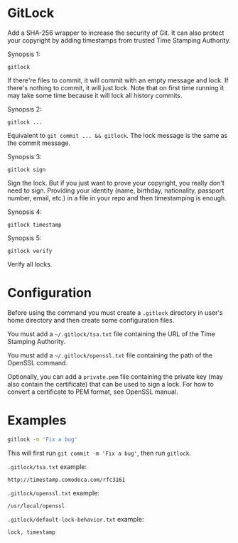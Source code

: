 GitLock
=======

Add a SHA-256 wrapper to increase the security of Git. It can also protect your copyright by adding timestamps from trusted Time Stamping Authority.

Synopsis 1:

```
gitlock
```

If there're files to commit, it will commit with an empty message and lock. If there's nothing to commit, it will just lock. Note that on first time running it may take some time because it will lock all history commits.

Synopsis 2:

```
gitlock ...
```

Equivalent to `git commit ... && gitlock`. The lock message is the same as the commit message.

Synopsis 3:

```
gitlock sign
```

Sign the lock. But if you just want to prove your copyright, you really don't need to sign. Providing  your identity (name, birthday, nationality, passport number, email, etc.) in a file in your repo and then timestamping is enough.

Synopsis 4:

```
gitlock timestamp
```

Synopsis 5:

```
gitlock verify
```

Verify all locks.

Configuration
=============

Before using the command you must create a `.gitlock` directory in user's home directory and then create some configuration files.

You must add a `~/.gitlock/tsa.txt` file containing the URL of the Time Stamping Authority.

You must add a `~/.gitlock/openssl.txt` file containing the path of the OpenSSL command.

Optionally, you can add a `private.pem` file containing the private key (may also contain the certificate) that can be used to sign a lock. For how to convert a certificate to PEM format, see OpenSSL manual.

Examples
========

```bash
gitlock -m 'Fix a bug'
```

This will first run `git commit -m 'Fix a bug'`, then run `gitlock`.

`.gitlock/tsa.txt` example:

```
http://timestamp.comodoca.com/rfc3161
```

`.gitlock/openssl.txt` example:

```
/usr/local/openssl
```

`.gitlock/default-lock-behavior.txt` example:

```
lock, timestamp
```

